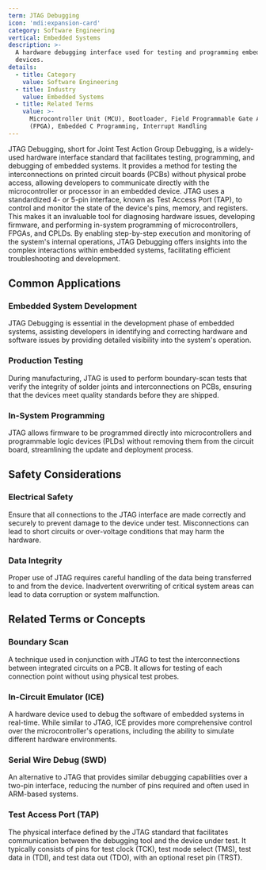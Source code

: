```yaml
---
term: JTAG Debugging
icon: 'mdi:expansion-card'
category: Software Engineering
vertical: Embedded Systems
description: >-
  A hardware debugging interface used for testing and programming embedded
  devices.
details:
  - title: Category
    value: Software Engineering
  - title: Industry
    value: Embedded Systems
  - title: Related Terms
    value: >-
      Microcontroller Unit (MCU), Bootloader, Field Programmable Gate Array
      (FPGA), Embedded C Programming, Interrupt Handling
---
```

JTAG Debugging, short for Joint Test Action Group Debugging, is a widely-used hardware interface standard that facilitates testing, programming, and debugging of embedded systems. It provides a method for testing the interconnections on printed circuit boards (PCBs) without physical probe access, allowing developers to communicate directly with the microcontroller or processor in an embedded device. JTAG uses a standardized 4- or 5-pin interface, known as Test Access Port (TAP), to control and monitor the state of the device's pins, memory, and registers. This makes it an invaluable tool for diagnosing hardware issues, developing firmware, and performing in-system programming of microcontrollers, FPGAs, and CPLDs. By enabling step-by-step execution and monitoring of the system's internal operations, JTAG Debugging offers insights into the complex interactions within embedded systems, facilitating efficient troubleshooting and development.

## Common Applications

### Embedded System Development
JTAG Debugging is essential in the development phase of embedded systems, assisting developers in identifying and correcting hardware and software issues by providing detailed visibility into the system's operation.

### Production Testing
During manufacturing, JTAG is used to perform boundary-scan tests that verify the integrity of solder joints and interconnections on PCBs, ensuring that the devices meet quality standards before they are shipped.

### In-System Programming
JTAG allows firmware to be programmed directly into microcontrollers and programmable logic devices (PLDs) without removing them from the circuit board, streamlining the update and deployment process.

## Safety Considerations

### Electrical Safety
Ensure that all connections to the JTAG interface are made correctly and securely to prevent damage to the device under test. Misconnections can lead to short circuits or over-voltage conditions that may harm the hardware.

### Data Integrity
Proper use of JTAG requires careful handling of the data being transferred to and from the device. Inadvertent overwriting of critical system areas can lead to data corruption or system malfunction.

## Related Terms or Concepts

### Boundary Scan
A technique used in conjunction with JTAG to test the interconnections between integrated circuits on a PCB. It allows for testing of each connection point without using physical test probes.

### In-Circuit Emulator (ICE)
A hardware device used to debug the software of embedded systems in real-time. While similar to JTAG, ICE provides more comprehensive control over the microcontroller's operations, including the ability to simulate different hardware environments.

### Serial Wire Debug (SWD)
An alternative to JTAG that provides similar debugging capabilities over a two-pin interface, reducing the number of pins required and often used in ARM-based systems.

### Test Access Port (TAP)
The physical interface defined by the JTAG standard that facilitates communication between the debugging tool and the device under test. It typically consists of pins for test clock (TCK), test mode select (TMS), test data in (TDI), and test data out (TDO), with an optional reset pin (TRST).
